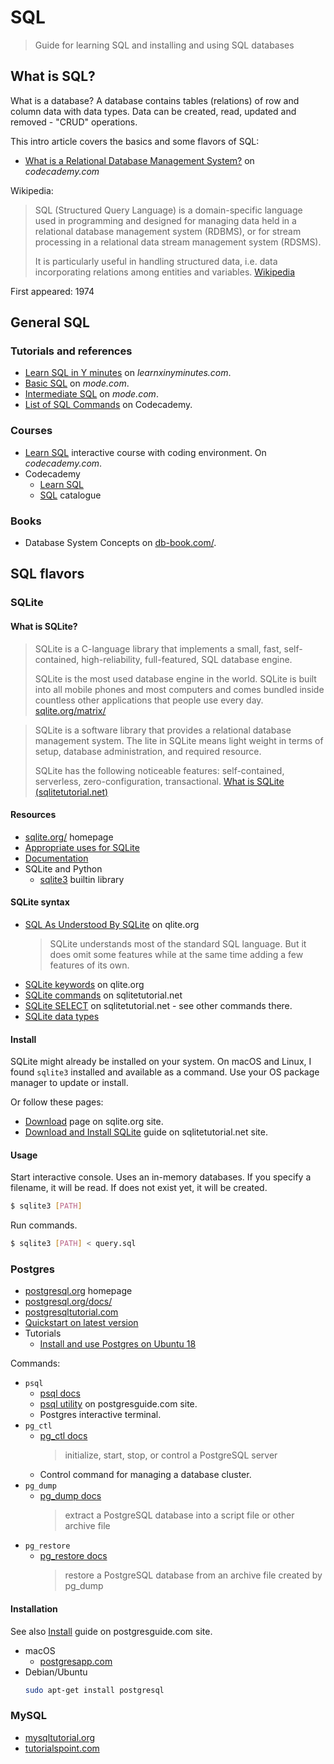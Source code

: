 # SQL
> Guide for learning SQL and installing and using SQL databases 


## What is SQL? 

What is a database? A database contains tables (relations) of row and column data with data types. Data can be created, read, updated and removed - "CRUD" operations.

This intro article covers the basics and some flavors of SQL:

- [What is a Relational Database Management System?](https://www.codecademy.com/articles/what-is-rdbms-sql) on _codecademy.com_

Wikipedia:

> SQL (Structured Query Language) is a domain-specific language used in programming and designed for managing data held in a relational database management system (RDBMS), or for stream processing in a relational data stream management system (RDSMS).
>
> It is particularly useful in handling structured data, i.e. data incorporating relations among entities and variables. [Wikipedia](https://en.wikipedia.org/wiki/SQL)

First appeared: 1974


## General SQL

### Tutorials and references

- [Learn SQL in Y minutes](https://learnxinyminutes.com/docs/sql/) on *learnxinyminutes.com*.
- [Basic SQL](https://mode.com/sql-tutorial/introduction-to-sql/) on _mode.com_.
- [Intermediate SQL](https://mode.com/sql-tutorial/sql-aggregate-functions/) on _mode.com_.
- [List of SQL Commands](https://www.codecademy.com/articles/sql-commands) on Codecademy.

### Courses

- [Learn SQL](https://www.codecademy.com/learn/learn-sql) interactive course with coding environment. On *codecademy.com*.
- Codecademy
    - [Learn SQL](https://www.codecademy.com/learn/learn-sql)
    - [SQL](https://www.codecademy.com/catalog/language/sql) catalogue

### Books

- Database System Concepts on [db-book.com/](https://www.db-book.com/).


## SQL flavors

### SQLite

#### What is SQLite?

> SQLite is a C-language library that implements a small, fast, self-contained, high-reliability, full-featured, SQL database engine.
>
> SQLite is the most used database engine in the world. SQLite is built into all mobile phones and most computers and comes bundled inside countless other applications that people use every day. [sqlite.org/matrix/](https://www.sqlite.org/matrix/)

> SQLite is a software library that provides a relational database management system. The lite in SQLite means light weight in terms of setup, database administration, and required resource. 
>
> SQLite has the following noticeable features: self-contained, serverless, zero-configuration, transactional. [What is SQLite (sqlitetutorial.net)](https://www.sqlitetutorial.net/what-is-sqlite/)

#### Resources

- [sqlite.org/](https://www.sqlite.org/) homepage
- [Appropriate uses for SQLite](https://www.sqlite.org/whentouse.html)
- [Documentation](https://www.sqlite.org/docs.html)
- SQLite and Python
    - [sqlite3](https://docs.python.org/3/library/sqlite3.html) builtin library

#### SQLite syntax

- [SQL As Understood By SQLite](https://www.sqlite.org/lang.html) on qlite.org
    > SQLite understands most of the standard SQL language. But it does omit some features while at the same time adding a few features of its own.
- [SQLite keywords](https://www.sqlite.org/lang_keywords.html) on qlite.org
- [SQLite commands](https://www.sqlitetutorial.net/sqlite-commands/) on sqlitetutorial.net
- [SQLite SELECT](https://www.sqlitetutorial.net/sqlite-select/) on sqlitetutorial.net - see other commands there.
- [SQLite data types](https://www.sqlitetutorial.net/sqlite-data-types/)

#### Install

SQLite might already be installed on your system. On macOS and Linux, I found `sqlite3` installed and available as a command. Use your OS package manager to update or install.

Or follow these pages:

- [Download](https://www.sqlite.org/download.html) page on sqlite.org site.
- [Download and Install SQLite](https://www.sqlitetutorial.net/download-install-sqlite/) guide on sqlitetutorial.net site.

#### Usage

Start interactive console. Uses an in-memory databases. If you specify a filename, it will be read. If does not exist yet, it will be created.

```sh
$ sqlite3 [PATH]
```

Run commands.

```sh
$ sqlite3 [PATH] < query.sql
```


### Postgres

- [postgresql.org](https://www.postgresql.org) homepage
- [postgresql.org/docs/](https://www.postgresql.org/docs/)
- [postgresqltutorial.com](https://www.postgresqltutorial.com/)
- [Quickstart on latest version](https://www.postgresql.org/docs/current/tutorial-start.html)
- Tutorials
    - [Install and use Postgres on Ubuntu 18](https://www.digitalocean.com/community/tutorials/how-to-install-and-use-postgresql-on-ubuntu-18-04)

Commands:

- `psql`
    - [psql docs](https://www.postgresql.org/docs/current/app-psql.html) 
    - [psql utility](http://postgresguide.com/utilities/psql.html) on postgresguide.com site.
    - Postgres interactive terminal.
- `pg_ctl`
    - [pg_ctl docs](https://www.postgresql.org/docs/current/app-pg-ctl.html) 
        > initialize, start, stop, or control a PostgreSQL server
    - Control command for managing a database cluster.
- `pg_dump`
    - [pg_dump docs](https://www.postgresql.org/docs/current/app-pgdump.html)
        > extract a PostgreSQL database into a script file or other archive file
- `pg_restore`
    - [pg_restore docs](https://www.postgresql.org/docs/current/app-pgdump.html)
        > restore a PostgreSQL database from an archive file created by pg_dump

#### Installation

See also [Install](http://postgresguide.com/setup/install.html) guide on postgresguide.com site.

- macOS
    - [postgresapp.com](http://www.postgresapp.com/)
- Debian/Ubuntu
    ```sh
    sudo apt-get install postgresql
    ```

### MySQL

- [mysqltutorial.org](https://www.mysqltutorial.org/)
- [tutorialspoint.com](https://www.tutorialspoint.com/mysql/index.htm)
